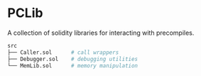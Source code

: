 # PCLib

A collection of solidity libraries for interacting with precompiles.

```bash
src
├── Caller.sol      # call wrappers
├── Debugger.sol    # debugging utilities
└── MemLib.sol      # memory manipulation
```
